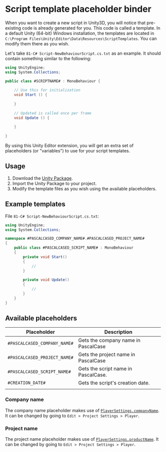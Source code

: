 # Script template placeholder binder

When you want to create a new script in Unity3D, you will notice that pre-existing code is already generated for you.
This code is called a template. In a default Unity (64-bit) Windows installation, the templates are located in
`C:\Program Files\Unity\Editor\Data\Resources\ScriptTemplates`. You can modify them there as you wish.

Let's take `81-C# Script-NewBehaviourScript.cs.txt` as an example. It should contain something similar to the following:

```cs
using UnityEngine;
using System.Collections;

public class #SCRIPTNAME# : MonoBehaviour {
    
    // Use this for initialization
    void Start () {
        
    }
    
    // Updated is called once per frame
    void Update () {
        
    }
    
}
```

By using this Unity Editor extension, you will get an extra set of placeholders (or "variables") to use for your 
script templates.


## Usage

1. Download the [Unity Package](https://github.com/pedzed/unity-script-template-placeholder-binder/raw/master/ScriptTemplatePlaceholderBinder.unitypackage).
2. Import the Unity Package to your project.
3. Modify the template files as you wish using the available placeholders.


## Example templates
File `81-C# Script-NewBehaviourScript.cs.txt`:

```cs
using UnityEngine;
using System.Collections;

namespace #PASCALCASED_COMPANY_NAME#.#PASCALCASED_PROJECT_NAME#
{
    public class #PASCALCASED_SCRIPT_NAME# : MonoBehaviour
    {
        private void Start()
        {
            //
        }
        
        private void Update()
        {
            //
        }
    }
}

```


## Available placeholders

| Placeholder                  | Description                                                             |
|------------------------------|-------------------------------------------------------------------------|
| `#PASCALCASED_COMPANY_NAME#` | Gets the company name in PascalCase                                     |
| `#PASCALCASED_PROJECT_NAME#` | Gets the project name in PascalCase                                     |
| `#PASCALCASED_SCRIPT_NAME#`  | Gets the script name in PascalCase.                                     |
| `#CREATION_DATE#`            | Gets the script's creation date.                                        |
|                              |                                                                         |

### Company name
The company name placeholder makes use of 
[`PlayerSettings.companyName`](https://docs.unity3d.com/ScriptReference/PlayerSettings-companyName.html).
It can be changed by going to `Edit > Project Settings > Player`.

### Project name
The project name placeholder makes use of 
[`PlayerSettings.productName`](https://docs.unity3d.com/ScriptReference/PlayerSettings-productName.html).
It can be changed by going to `Edit > Project Settings > Player`.
